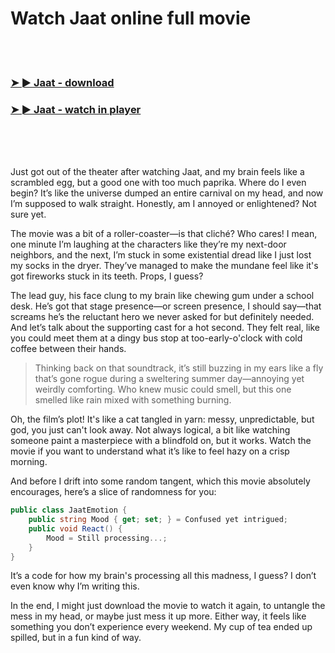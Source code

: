 <h1>Watch Jaat online full movie</h1>


<br><br>

<h3><a href="https://Kobbys-tubusguaci1971.github.io/vfmvjjuqmx/">➤ ► Jaat - download</a></h3> 
<h3><a href="https://Kobbys-tubusguaci1971.github.io/vfmvjjuqmx/">➤ ► Jaat - watch in player</a></h3>


<br><br><br>


Just got out of the theater after watching Jaat, and my brain feels like a scrambled egg, but a good one with too much paprika. Where do I even begin? It’s like the universe dumped an entire carnival on my head, and now I’m supposed to walk straight. Honestly, am I annoyed or enlightened? Not sure yet.

The movie was a bit of a roller-coaster—is that cliché? Who cares! I mean, one minute I’m laughing at the characters like they’re my next-door neighbors, and the next, I’m stuck in some existential dread like I just lost my socks in the dryer. They’ve managed to make the mundane feel like it's got fireworks stuck in its teeth. Props, I guess?

The lead guy, his face clung to my brain like chewing gum under a school desk. He’s got that stage presence—or screen presence, I should say—that screams he’s the reluctant hero we never asked for but definitely needed. And let’s talk about the supporting cast for a hot second. They felt real, like you could meet them at a dingy bus stop at too-early-o'clock with cold coffee between their hands.

> Thinking back on that soundtrack, it’s still buzzing in my ears like a fly that’s gone rogue during a sweltering summer day—annoying yet weirdly comforting. Who knew music could smell, but this one smelled like rain mixed with something burning. 

Oh, the film’s plot! It's like a cat tangled in yarn: messy, unpredictable, but god, you just can't look away. Not always logical, a bit like watching someone paint a masterpiece with a blindfold on, but it works. Watch the movie if you want to understand what it’s like to feel hazy on a crisp morning.

And before I drift into some random tangent, which this movie absolutely encourages, here’s a slice of randomness for you: 

```csharp
public class JaatEmotion {
    public string Mood { get; set; } = Confused yet intrigued;
    public void React() {
        Mood = Still processing...;
    }
}
```

It’s a code for how my brain's processing all this madness, I guess? I don’t even know why I’m writing this.

In the end, I might just download the movie to watch it again, to untangle the mess in my head, or maybe just mess it up more. Either way, it feels like something you don’t experience every weekend. My cup of tea ended up spilled, but in a fun kind of way.
